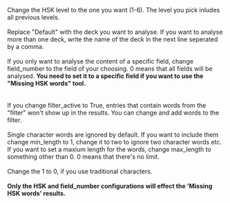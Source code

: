 Change the HSK level to the one you want (1-6). The level you pick inludes all previous levels.<br><br>
Replace "Default" with the deck you want to analyse. If you want to analyse more than one deck, write the name of the deck in the next line seperated by a comma. <br><br>
If you only want to analyse the content of a specific field, change field_number to the field of your choosing. 0 means that all fields will be analysed. <b>You need to set it to a specific field if you want to use the "Missing HSK words" tool.</b><br></br><br>
If you change filter_active to True, entries that contain words from the "filter" won't show up in the results. You can change and add words to the filter.<br><br>
Single character words are ignored by default. If you want to include them change min_length to 1, change it to two to ignore two character words etc. If you want to set a maxium length for the words, change max_length to something other than 0. 0 means that there's no limit.<br><br>
Change the 1 to 0, if you use traditional characters. <br><br>
<b>Only the HSK and field_number configurations will effect the 'Missing HSK words' results.</b>